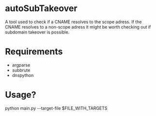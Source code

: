# autoSubTakeover
A tool used to check if a CNAME resolves to the scope adress. If the CNAME resolves to a non-scope adress it might be worth checking out if subdomain takeover is possible.

# Requirements
- argparse
- subbrute
- dnspython


# Usage?

python main.py --target-file $FILE_WITH_TARGETS

